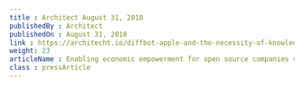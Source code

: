 ```yaml
---
title : Architect August 31, 2018
publishedBy : Architect
publishedOn : August 31, 2018
link : https://architecht.io/diffbot-apple-and-the-necessity-of-knowledge-99f5ccfe0a5e
weight: 23
articleName : Enabling economic empowerment for open source companies via the Storj Network
class : pressArticle
---
```

